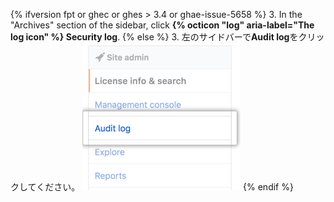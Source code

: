 {% ifversion fpt or ghec or ghes > 3.4 or ghae-issue-5658 %}
3. In the "Archives" section of the  sidebar, click **{% octicon "log" aria-label="The log icon" %} Security log**.
{% else  %}
3. 左のサイドバーで**Audit log**をクリックしてください。 ![Audit logタブ](/assets/images/enterprise/site-admin-settings/audit-log-tab.png)
{% endif %}
